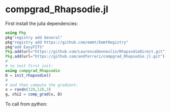 # compgrad_Rhapsodie.jl

First install the julia dependencies:
```julia
using Pkg
pkg"registry add General"
pkg"registry add https://github.com/emmt/EmmtRegistry"
pkg"add EasyFITS"
Pkg.add(url="https://github.com/LaurenceDenneulin/RhapsodieDirect.git")
Pkg.add(url="https://github.com/andferrari/compgrad_Rhapsodie.jl.git")
#
# to test first init:
using compgrad_Rhapsodie
D = init_rhapsodie()
#
# and then compute the gradient:
x = randn(128,128,3)
g, chi2 = comp_grad(x, D)
```

To call from python:
```python

```

